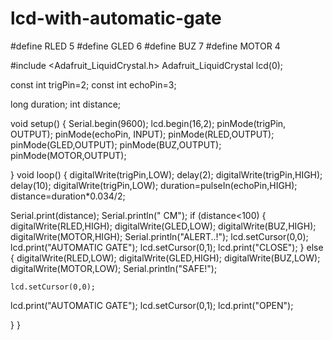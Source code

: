 # lcd-with-automatic-gate

#define RLED 5
#define GLED 6
#define BUZ  7
#define MOTOR 4

#include <Adafruit_LiquidCrystal.h>
Adafruit_LiquidCrystal lcd(0);

const int trigPin=2;
const int echoPin=3;

long duration;
int distance;

void setup()
{
  Serial.begin(9600);
   lcd.begin(16,2);
  pinMode(trigPin, OUTPUT);
  pinMode(echoPin, INPUT);
  pinMode(RLED,OUTPUT);
  pinMode(GLED,OUTPUT);
  pinMode(BUZ,OUTPUT);
  pinMode(MOTOR,OUTPUT);
 
}
void loop()
{
  digitalWrite(trigPin,LOW);
  delay(2);
  digitalWrite(trigPin,HIGH);
  delay(10);
  digitalWrite(trigPin,LOW);
  duration=pulseIn(echoPin,HIGH);
  distance=duration*0.034/2;
 
 
  
  Serial.print(distance);
  Serial.println(" CM");
  if (distance<100)
  {
   digitalWrite(RLED,HIGH);
   digitalWrite(GLED,LOW);
   digitalWrite(BUZ,HIGH);
   digitalWrite(MOTOR,HIGH);
   Serial.println("ALERT..!");
  lcd.setCursor(0,0);
  lcd.print("AUTOMATIC GATE");
  lcd.setCursor(0,1);
  lcd.print("CLOSE");
  }
  else
  {
    digitalWrite(RLED,LOW);
    digitalWrite(GLED,HIGH);
    digitalWrite(BUZ,LOW);
    digitalWrite(MOTOR,LOW);
    Serial.println("SAFE!");
    
    lcd.setCursor(0,0);
  lcd.print("AUTOMATIC GATE");
  lcd.setCursor(0,1);
  lcd.print("OPEN");
    

 
  }
}





